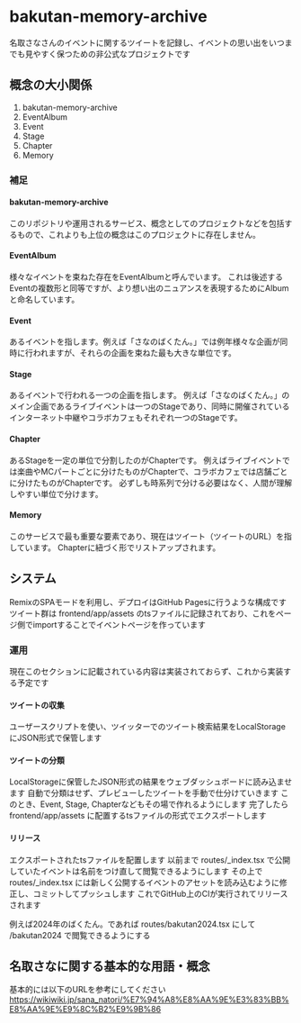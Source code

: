 # bakutan-memory-archive

名取さなさんのイベントに関するツイートを記録し、イベントの思い出をいつまでも見やすく保つための非公式なプロジェクトです

## 概念の大小関係
1. bakutan-memory-archive
2. EventAlbum
3. Event
4. Stage
5. Chapter
6. Memory

### 補足
#### bakutan-memory-archive
このリポジトリや運用されるサービス、概念としてのプロジェクトなどを包括するもので、これよりも上位の概念はこのプロジェクトに存在しません。

#### EventAlbum
様々なイベントを束ねた存在をEventAlbumと呼んでいます。
これは後述するEventの複数形と同等ですが、より想い出のニュアンスを表現するためにAlbumと命名しています。

#### Event
あるイベントを指します。例えば「さなのばくたん。」では例年様々な企画が同時に行われますが、それらの企画を束ねた最も大きな単位です。

#### Stage
あるイベントで行われる一つの企画を指します。
例えば「さなのばくたん。」のメイン企画であるライブイベントは一つのStageであり、同時に開催されているインターネット中継やコラボカフェもそれぞれ一つのStageです。

#### Chapter
あるStageを一定の単位で分割したのがChapterです。
例えばライブイベントでは楽曲やMCパートごとに分けたものがChapterで、コラボカフェでは店舗ごとに分けたものがChapterです。
必ずしも時系列で分ける必要はなく、人間が理解しやすい単位で分けます。

#### Memory
このサービスで最も重要な要素であり、現在はツイート（ツイートのURL）を指しています。
Chapterに紐づく形でリストアップされます。

## システム
RemixのSPAモードを利用し、デプロイはGitHub Pagesに行うような構成です
ツイート群は frontend/app/assets のtsファイルに記録されており、これをページ側でimportすることでイベントページを作っています

### 運用
現在このセクションに記載されている内容は実装されておらず、これから実装する予定です

#### ツイートの収集
ユーザースクリプトを使い、ツイッターでのツイート検索結果をLocalStorageにJSON形式で保管します

#### ツイートの分類
LocalStorageに保管したJSON形式の結果をウェブダッシュボードに読み込ませます
自動で分類はせず、プレビューしたツイートを手動で仕分けていきます
このとき、Event, Stage, Chapterなどもその場で作れるようにします
完了したら frontend/app/assets に配置するtsファイルの形式でエクスポートします

#### リリース
エクスポートされたtsファイルを配置します
以前まで routes/_index.tsx で公開していたイベントは名前をつけ直して閲覧できるようにします
その上で routes/_index.tsx には新しく公開するイベントのアセットを読み込むように修正し、コミットしてプッシュします
これでGitHub上のCIが実行されてリリースされます

例えば2024年のばくたん。であれば routes/bakutan2024.tsx にして /bakutan2024 で閲覧できるようにする

## 名取さなに関する基本的な用語・概念
基本的には以下のURLを参考にしてください
https://wikiwiki.jp/sana_natori/%E7%94%A8%E8%AA%9E%E3%83%BB%E8%AA%9E%E9%8C%B2%E9%9B%86
